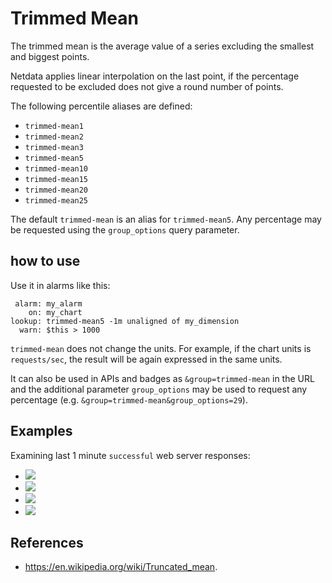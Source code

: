 <!--
title: "Trimmed Mean"
description: "Use trimmed-mean in API queries and health entities to find the average value from a sample, eliminating any unwanted spikes in the returned metrics."
custom_edit_url: https://github.com/netdata/netdata/edit/master/web/api/queries/trimmed_mean/README.md
-->

# Trimmed Mean

The trimmed mean is the average value of a series excluding the smallest and biggest points.

Netdata applies linear interpolation on the last point, if the percentage requested to be excluded does not give a round number of points.

The following percentile aliases are defined:

- `trimmed-mean1`
- `trimmed-mean2`
- `trimmed-mean3`
- `trimmed-mean5`
- `trimmed-mean10`
- `trimmed-mean15`
- `trimmed-mean20`
- `trimmed-mean25`

The default `trimmed-mean` is an alias for `trimmed-mean5`.
Any percentage may be requested using the `group_options` query parameter.

## how to use

Use it in alarms like this:

```
 alarm: my_alarm
    on: my_chart
lookup: trimmed-mean5 -1m unaligned of my_dimension
  warn: $this > 1000
```

`trimmed-mean` does not change the units. For example, if the chart units is `requests/sec`, the result
will be again expressed in the same units. 

It can also be used in APIs and badges as `&group=trimmed-mean` in the URL and the additional parameter `group_options` may be used to request any percentage (e.g. `&group=trimmed-mean&group_options=29`).

## Examples

Examining last 1 minute `successful` web server responses:

-   ![](https://registry.my-netdata.io/api/v1/badge.svg?chart=web_log_nginx.response_statuses&options=unaligned&dimensions=success&group=min&after=-60&label=min)
-   ![](https://registry.my-netdata.io/api/v1/badge.svg?chart=web_log_nginx.response_statuses&options=unaligned&dimensions=success&group=average&after=-60&label=average)
-   ![](https://registry.my-netdata.io/api/v1/badge.svg?chart=web_log_nginx.response_statuses&options=unaligned&dimensions=success&group=trimmed-mean5&after=-60&label=trimmed-mean5&value_color=orange)
-   ![](https://registry.my-netdata.io/api/v1/badge.svg?chart=web_log_nginx.response_statuses&options=unaligned&dimensions=success&group=max&after=-60&label=max)

## References

-   <https://en.wikipedia.org/wiki/Truncated_mean>.
